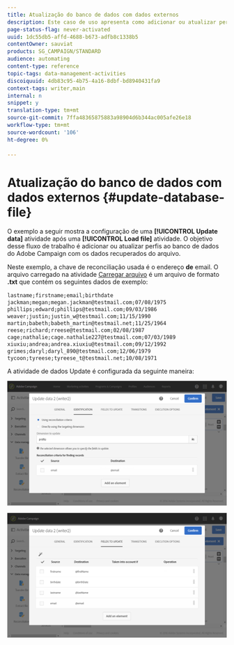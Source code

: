 ```yaml
---
title: Atualização do banco de dados com dados externos
description: Este caso de uso apresenta como adicionar ou atualizar perfis ao banco de dados do Adobe Campaign com os dados recuperados do arquivo.
page-status-flag: never-activated
uuid: 1dc55db5-affd-4688-b673-adfb8c1338b5
contentOwner: sauviat
products: SG_CAMPAIGN/STANDARD
audience: automating
content-type: reference
topic-tags: data-management-activities
discoiquuid: 4db83c95-4b75-4a16-8dbf-bd8940431fa9
context-tags: writer,main
internal: n
snippet: y
translation-type: tm+mt
source-git-commit: 7ffa48365875883a98904d6b344ac005afe26e18
workflow-type: tm+mt
source-wordcount: '106'
ht-degree: 0%

---
```



# Atualização do banco de dados com dados externos {#update-database-file}

O exemplo a seguir mostra a configuração de uma **[!UICONTROL Update data]** atividade após uma **[!UICONTROL Load file]** atividade. O objetivo desse fluxo de trabalho é adicionar ou atualizar perfis ao banco de dados do Adobe Campaign com os dados recuperados do arquivo.

Neste exemplo, a chave de reconciliação usada é o endereço **de** email. O arquivo carregado na atividade [Carregar arquivo](../../automating/using/load-file.md) é um arquivo de formato **.txt** que contém os seguintes dados de exemplo:

```
lastname;firstname;email;birthdate
jackman;megan;megan.jackman@testmail.com;07/08/1975
phillips;edward;phillips@testmail.com;09/03/1986
weaver;justin;justin_w@testmail.com;11/15/1990
martin;babeth;babeth_martin@testmail.net;11/25/1964
reese;richard;rreese@testmail.com;02/08/1987
cage;nathalie;cage.nathalie227@testmail.com;07/03/1989
xiuxiu;andrea;andrea.xiuxiu@testmail.com;09/12/1992
grimes;daryl;daryl_890@testmail.com;12/06/1979
tycoon;tyreese;tyreese_t@testmail.net;10/08/1971
```

A atividade de dados [](../../automating/using/update-data.md) Update é configurada da seguinte maneira:

![](assets/deduplication_example2_writer1.png)

![](assets/deduplication_example2_writer2.png)
